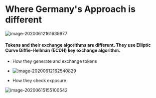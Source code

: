 # Where Germany's Approach is different

![image-20200612161639977](C:\Users\zxu\AppData\Roaming\Typora\typora-user-images\image-20200612161639977.png)

#### Tokens and their exchange algorithms are different. They use Elliptic Curve Diffie-Hellman (ECDH) key exchange algorithm.

- How they generate and exchange tokens
- ![image-20200612162540829](C:\Users\zxu\AppData\Roaming\Typora\typora-user-images\image-20200612162540829.png)

- How they check exposure

![image-20200615155100542](C:\Users\zxu\AppData\Roaming\Typora\typora-user-images\image-20200615155100542.png)